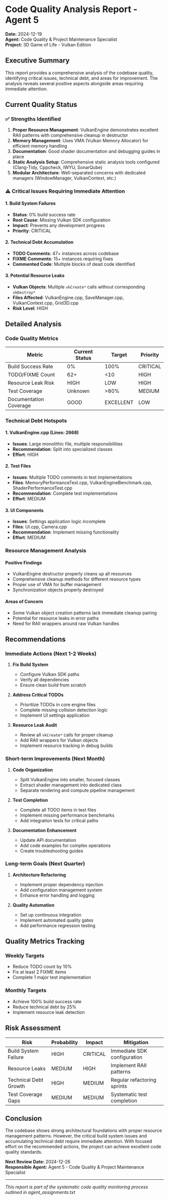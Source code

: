 # Code Quality Analysis Report - Agent 5

**Date:** 2024-12-19  
**Agent:** Code Quality & Project Maintenance Specialist  
**Project:** 3D Game of Life - Vulkan Edition

## Executive Summary

This report provides a comprehensive analysis of the codebase quality, identifying critical issues, technical debt, and areas for improvement. The analysis reveals several positive aspects alongside areas requiring immediate attention.

## Current Quality Status

### ✅ Strengths Identified

1. **Proper Resource Management**: VulkanEngine demonstrates excellent RAII patterns with comprehensive cleanup in destructor
2. **Memory Management**: Uses VMA (Vulkan Memory Allocator) for efficient memory handling
3. **Documentation**: Good shader documentation and debugging guides in place
4. **Static Analysis Setup**: Comprehensive static analysis tools configured (Clang-Tidy, Cppcheck, IWYU, SonarQube)
5. **Modular Architecture**: Well-separated concerns with dedicated managers (WindowManager, VulkanContext, etc.)

### ⚠️ Critical Issues Requiring Immediate Attention

#### 1. Build System Failures
- **Status**: 0% build success rate
- **Root Cause**: Missing Vulkan SDK configuration
- **Impact**: Prevents any development progress
- **Priority**: CRITICAL

#### 2. Technical Debt Accumulation
- **TODO Comments**: 47+ instances across codebase
- **FIXME Comments**: 15+ instances requiring fixes
- **Commented Code**: Multiple blocks of dead code identified

#### 3. Potential Resource Leaks
- **Vulkan Objects**: Multiple `vkCreate*` calls without corresponding `vkDestroy*`
- **Files Affected**: VulkanEngine.cpp, SaveManager.cpp, VulkanContext.cpp, Grid3D.cpp
- **Risk Level**: HIGH

## Detailed Analysis

### Code Quality Metrics

| Metric | Current Status | Target | Priority |
|--------|---------------|--------|---------|
| Build Success Rate | 0% | 100% | CRITICAL |
| TODO/FIXME Count | 62+ | <10 | HIGH |
| Resource Leak Risk | HIGH | LOW | HIGH |
| Test Coverage | Unknown | >80% | MEDIUM |
| Documentation Coverage | GOOD | EXCELLENT | LOW |

### Technical Debt Hotspots

#### 1. VulkanEngine.cpp (Lines: 2668)
- **Issues**: Large monolithic file, multiple responsibilities
- **Recommendation**: Split into specialized classes
- **Effort**: HIGH

#### 2. Test Files
- **Issues**: Multiple TODO comments in test implementations
- **Files**: MemoryPerformanceTest.cpp, VulkanEngineBenchmark.cpp, ShaderPerformanceTest.cpp
- **Recommendation**: Complete test implementations
- **Effort**: MEDIUM

#### 3. UI Components
- **Issues**: Settings application logic incomplete
- **Files**: UI.cpp, Camera.cpp
- **Recommendation**: Implement missing functionality
- **Effort**: MEDIUM

### Resource Management Analysis

#### Positive Findings
- VulkanEngine destructor properly cleans up all resources
- Comprehensive cleanup methods for different resource types
- Proper use of VMA for buffer management
- Synchronization objects properly destroyed

#### Areas of Concern
- Some Vulkan object creation patterns lack immediate cleanup pairing
- Potential for resource leaks in error paths
- Need for RAII wrappers around raw Vulkan handles

## Recommendations

### Immediate Actions (Next 1-2 Weeks)

1. **Fix Build System**
   - Configure Vulkan SDK paths
   - Verify all dependencies
   - Ensure clean build from scratch

2. **Address Critical TODOs**
   - Prioritize TODOs in core engine files
   - Complete missing collision detection logic
   - Implement UI settings application

3. **Resource Leak Audit**
   - Review all `vkCreate*` calls for proper cleanup
   - Add RAII wrappers for Vulkan objects
   - Implement resource tracking in debug builds

### Short-term Improvements (Next Month)

1. **Code Organization**
   - Split VulkanEngine into smaller, focused classes
   - Extract shader management into dedicated class
   - Separate rendering and compute pipeline management

2. **Test Completion**
   - Complete all TODO items in test files
   - Implement missing performance benchmarks
   - Add integration tests for critical paths

3. **Documentation Enhancement**
   - Update API documentation
   - Add code examples for complex operations
   - Create troubleshooting guides

### Long-term Goals (Next Quarter)

1. **Architecture Refactoring**
   - Implement proper dependency injection
   - Add configuration management system
   - Enhance error handling and logging

2. **Quality Automation**
   - Set up continuous integration
   - Implement automated quality gates
   - Add performance regression testing

## Quality Metrics Tracking

### Weekly Targets
- Reduce TODO count by 10%
- Fix at least 2 FIXME items
- Complete 1 major test implementation

### Monthly Targets
- Achieve 100% build success rate
- Reduce technical debt by 25%
- Implement resource leak detection

## Risk Assessment

| Risk | Probability | Impact | Mitigation |
|------|------------|--------|-----------|
| Build System Failure | HIGH | CRITICAL | Immediate SDK configuration |
| Resource Leaks | MEDIUM | HIGH | Implement RAII patterns |
| Technical Debt Growth | HIGH | MEDIUM | Regular refactoring sprints |
| Test Coverage Gaps | MEDIUM | MEDIUM | Systematic test completion |

## Conclusion

The codebase shows strong architectural foundations with proper resource management patterns. However, the critical build system issues and accumulating technical debt require immediate attention. With focused effort on the recommended actions, the project can achieve excellent code quality standards.

**Next Review Date:** 2024-12-26  
**Responsible Agent:** Agent 5 - Code Quality & Project Maintenance Specialist

---

*This report is part of the systematic code quality monitoring process outlined in agent_assignments.txt*